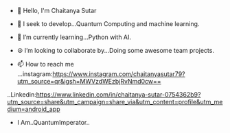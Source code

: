 - 👋 Hello, I'm Chaitanya Sutar
- 👀 I seek to develop...Quantum Computing and machine learning. 
- 🌱 I’m currently learning...Python with AI.

- ☮️ I’m looking to collaborate by...Doing some awesome team projects.

- 📫 How to reach me 
...instagram:https://www.instagram.com/chaitanyasutar79?utm_source=qr&igsh=MWVzdWEzbjRvNmd0cw==

..Linkedin:https://www.linkedin.com/in/chaitanya-sutar-0754362b9?utm_source=share&utm_campaign=share_via&utm_content=profile&utm_medium=android_app 

- I Am..QuantumImperator.. 

<!---
Alt-Chaitanya/Alt-Chaitanya is a ✨ special ✨ repository because its `README.md` (this file) appears on your GitHub profile.
You can click the Preview link to take a look at your changes.
--->
